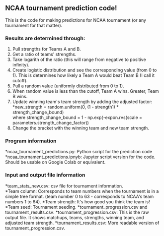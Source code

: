 ## NCAA tournament prediction code!
This is the code for making predictions for NCAA tournament (or any tournament for that matter).

### Results are determined through:
  1. Pull strengths for Teams A and B.
  2. Get a ratio of teams' strengths.
  3. Take logarith of the ratio (this will range from negative to positive infinity).
  4. Create logistic distribution and see the corresponding value (from 0 to 1). This is determines how likely a Team A would beat Team B (I call it cutoff).
  5. Pull a random value (uniformly distributed from 0 to 1).
  6. When random value is less than the cutoff, Team A wins. Greater, Team B wins.
  7. Update winning team's team strength by adding the adjusted factor:
     *new_strength = random.uniform(0, (1 - strength1) * strength_change_bound)\
     where strength_change_bound = 1 - np.exp(-expon.rvs(scale = parameters.strength_change_factor))
  9. Change the bracket with the winning team and new team strength.

### Program information
*ncaa_tournament_predictions.py: Python script for the prediction code \
*ncaa_tournament_predictions.ipnyb: Jupyter script version for the code. Should be usable on Google Colab or equivalent.

### Input and output file information
*team_stats_new.csv: csv file for tournament information. \
  *Team column: Corresponds to team numbers when the tournament is in a simple tree format. (team number 0 to 63 - corresponds to NCAA's team numbers 1 to 64).
  *Team strength: It's how good you think the team is!
  *Team seed: Tournament seeding. 
*tournament_progression.csv and tournament_results.csv:
  *tournament_progression.csv: This is the raw output file. It shows matchups, teams, strengths, winning team, and adjusted team strength.
  *tournament_results.csv: More readable version of tournament_progression.csv.
